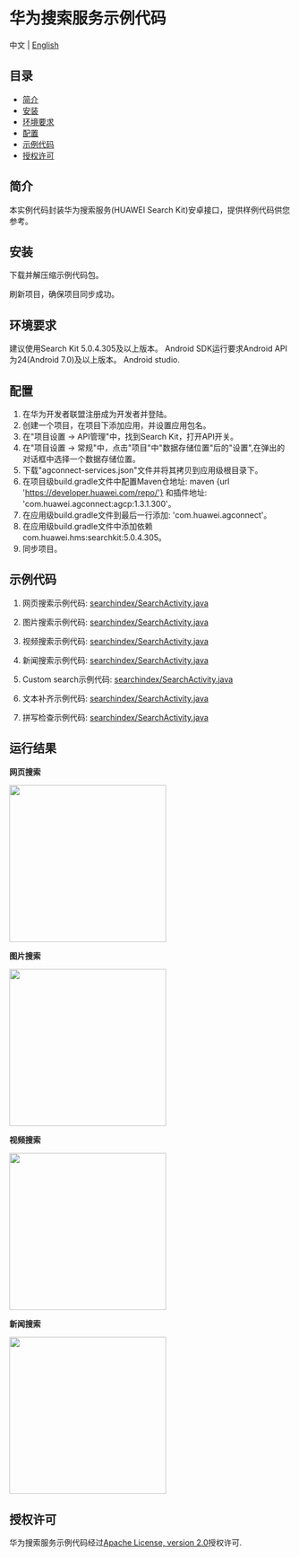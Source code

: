 # 华为搜索服务示例代码

中文 | [English](https://github.com/HMS-Core/hms-search-demo/blob/main/README.md)

## 目录

 * [简介](#简介)
 * [安装](#安装)
 * [环境要求](#环境要求)
 * [配置](#配置)
 * [示例代码](#示例代码)
 * [授权许可](#授权许可)


## 简介
本实例代码封装华为搜索服务(HUAWEI Search Kit)安卓接口，提供样例代码供您参考。

## 安装
下载并解压缩示例代码包。

刷新项目，确保项目同步成功。

## 环境要求
建议使用Search Kit 5.0.4.305及以上版本。
Android SDK运行要求Android API为24(Android 7.0)及以上版本。
Android studio.

## 配置
1. 在华为开发者联盟注册成为开发者并登陆。
2. 创建一个项目，在项目下添加应用，并设置应用包名。
3. 在"项目设置 -> API管理"中，找到Search Kit，打开API开关。
4. 在"项目设置 -> 常规"中，点击"项目"中"数据存储位置"后的"设置",在弹出的对话框中选择一个数据存储位置。
5. 下载"agconnect-services.json"文件并将其拷贝到应用级根目录下。
6. 在项目级build.gradle文件中配置Maven仓地址: maven {url 'https://developer.huawei.com/repo/'} 和插件地址: 'com.huawei.agconnect:agcp:1.3.1.300'。
7. 在应用级build.gradle文件到最后一行添加: 'com.huawei.agconnect'。
8. 在应用级build.gradle文件中添加依赖 com.huawei.hms:searchkit:5.0.4.305。
9. 同步项目。

## 示例代码

1. 网页搜索示例代码: [searchindex/SearchActivity.java](https://github.com/HMS-Core/hms-search-demo/blob/main/SearchKit_android_SampleCode/app/src/main/java/com/huawei/searchindex/activity/SearchActivity.java)

2. 图片搜索示例代码: [searchindex/SearchActivity.java](https://github.com/HMS-Core/hms-search-demo/blob/main/SearchKit_android_SampleCode/app/src/main/java/com/huawei/searchindex/activity/SearchActivity.java)

3. 视频搜索示例代码: [searchindex/SearchActivity.java](https://github.com/HMS-Core/hms-search-demo/blob/main/SearchKit_android_SampleCode/app/src/main/java/com/huawei/searchindex/activity/SearchActivity.java)

4. 新闻搜索示例代码: [searchindex/SearchActivity.java](https://github.com/HMS-Core/hms-search-demo/blob/main/SearchKit_android_SampleCode/app/src/main/java/com/huawei/searchindex/activity/SearchActivity.java)

5. Custom search示例代码: [searchindex/SearchActivity.java](https://github.com/HMS-Core/hms-search-demo/blob/main/SearchKit_android_SampleCode/app/src/main/java/com/huawei/searchindex/activity/SearchActivity.java)

6. 文本补齐示例代码: [searchindex/SearchActivity.java](https://github.com/HMS-Core/hms-search-demo/blob/main/SearchKit_android_SampleCode/app/src/main/java/com/huawei/searchindex/activity/SearchActivity.java)

7. 拼写检查示例代码: [searchindex/SearchActivity.java](https://github.com/HMS-Core/hms-search-demo/blob/main/SearchKit_android_SampleCode/app/src/main/java/com/huawei/searchindex/activity/SearchActivity.java)


## 运行结果
**网页搜索**

<img src="https://github.com/HMS-Core/hms-search-demo/blob/main/image/web-search.gif" width=280>

**图片搜索**

<img src="https://github.com/HMS-Core/hms-search-demo/blob/main/image/image-search.gif" width=280>

**视频搜索**

<img src="https://github.com/HMS-Core/hms-search-demo/blob/main/image/video-search.gif" width=280>

**新闻搜索**

<img src="https://github.com/HMS-Core/hms-search-demo/blob/main/image/news-search.gif" width=280>

##  授权许可
华为搜索服务示例代码经过[Apache License, version 2.0](http://www.apache.org/licenses/LICENSE-2.0)授权许可.
